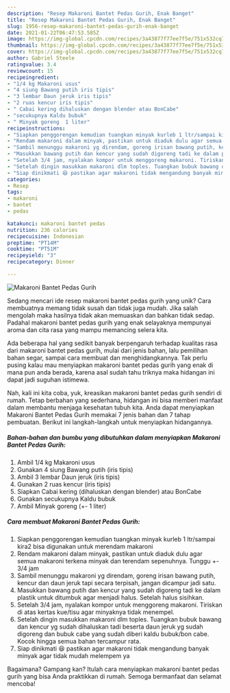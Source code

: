 ```yaml
---
description: "Resep Makaroni Bantet Pedas Gurih, Enak Banget"
title: "Resep Makaroni Bantet Pedas Gurih, Enak Banget"
slug: 1956-resep-makaroni-bantet-pedas-gurih-enak-banget
date: 2021-01-22T06:47:53.585Z
image: https://img-global.cpcdn.com/recipes/3a43877f77ee7f5e/751x532cq70/makaroni-bantet-pedas-gurih-foto-resep-utama.jpg
thumbnail: https://img-global.cpcdn.com/recipes/3a43877f77ee7f5e/751x532cq70/makaroni-bantet-pedas-gurih-foto-resep-utama.jpg
cover: https://img-global.cpcdn.com/recipes/3a43877f77ee7f5e/751x532cq70/makaroni-bantet-pedas-gurih-foto-resep-utama.jpg
author: Gabriel Steele
ratingvalue: 3.4
reviewcount: 15
recipeingredient:
- "1/4 kg Makaroni usus"
- "4 siung Bawang putih iris tipis"
- "3 lembar Daun jeruk iris tipis"
- "2 ruas kencur iris tipis"
- " Cabai kering dihaluskan dengan blender atau BonCabe"
- "secukupnya Kaldu bubuk"
- " Minyak goreng  1 liter"
recipeinstructions:
- "Siapkan penggorengan kemudian tuangkan minyak kurleb 1 ltr/sampai kira2 bisa digunakan untuk merendam makaroni"
- "Rendam makaroni dalam minyak, pastikan untuk diaduk dulu agar semua makaroni terkena minyak dan terendam sepenuhnya. Tunggu +- 3/4 jam"
- "Sambil menunggu makaroni yg direndam, goreng irisan bawang putih, kencur dan daun jeruk tapi secara terpisah, jangan dicampur jadi satu."
- "Masukkan bawang putih dan kencur yang sudah digoreng tadi ke dalam plastik untuk ditumbuk agar menjadi halus. Setelah halus sisihkan."
- "Setelah 3/4 jam, nyalakan kompor untuk menggoreng makaroni. Tiriskan di atas kertas kue/tisu agar minyaknya tidak menempel."
- "Setelah dingin masukkan makaroni dlm toples. Tuangkan bubuk bawang dan kencur yg sudah dihaluskan tadi beserta daun jeruk yg sudah digoreng dan bubuk cabe yang sudah diberi kaldu bubuk/bon cabe. Kocok hingga semua bahan tercampur rata."
- "Siap dinikmati 😆 pastikan agar makaroni tidak mengandung banyak minyak agar tidak mudah melempem ya"
categories:
- Resep
tags:
- makaroni
- bantet
- pedas

katakunci: makaroni bantet pedas 
nutrition: 236 calories
recipecuisine: Indonesian
preptime: "PT14M"
cooktime: "PT51M"
recipeyield: "3"
recipecategory: Dinner

---
```



![Makaroni Bantet Pedas Gurih](https://img-global.cpcdn.com/recipes/3a43877f77ee7f5e/751x532cq70/makaroni-bantet-pedas-gurih-foto-resep-utama.jpg)

Sedang mencari ide resep makaroni bantet pedas gurih yang unik? Cara membuatnya memang tidak susah dan tidak juga mudah. Jika salah mengolah maka hasilnya tidak akan memuaskan dan bahkan tidak sedap. Padahal makaroni bantet pedas gurih yang enak selayaknya mempunyai aroma dan cita rasa yang mampu memancing selera kita.

Ada beberapa hal yang sedikit banyak berpengaruh terhadap kualitas rasa dari makaroni bantet pedas gurih, mulai dari jenis bahan, lalu pemilihan bahan segar, sampai cara membuat dan menghidangkannya. Tak perlu pusing kalau mau menyiapkan makaroni bantet pedas gurih yang enak di mana pun anda berada, karena asal sudah tahu triknya maka hidangan ini dapat jadi suguhan istimewa.




Nah, kali ini kita coba, yuk, kreasikan makaroni bantet pedas gurih sendiri di rumah. Tetap berbahan yang sederhana, hidangan ini bisa memberi manfaat dalam membantu menjaga kesehatan tubuh kita. Anda dapat menyiapkan Makaroni Bantet Pedas Gurih memakai 7 jenis bahan dan 7 tahap pembuatan. Berikut ini langkah-langkah untuk menyiapkan hidangannya.

<!--inarticleads1-->

##### Bahan-bahan dan bumbu yang dibutuhkan dalam menyiapkan Makaroni Bantet Pedas Gurih:

1. Ambil 1/4 kg Makaroni usus
1. Gunakan 4 siung Bawang putih (iris tipis)
1. Ambil 3 lembar Daun jeruk (iris tipis)
1. Gunakan 2 ruas kencur (iris tipis)
1. Siapkan  Cabai kering (dihaluskan dengan blender) atau BonCabe
1. Gunakan secukupnya Kaldu bubuk
1. Ambil  Minyak goreng (+- 1 liter)




<!--inarticleads2-->

##### Cara membuat Makaroni Bantet Pedas Gurih:

1. Siapkan penggorengan kemudian tuangkan minyak kurleb 1 ltr/sampai kira2 bisa digunakan untuk merendam makaroni
1. Rendam makaroni dalam minyak, pastikan untuk diaduk dulu agar semua makaroni terkena minyak dan terendam sepenuhnya. Tunggu +- 3/4 jam
1. Sambil menunggu makaroni yg direndam, goreng irisan bawang putih, kencur dan daun jeruk tapi secara terpisah, jangan dicampur jadi satu.
1. Masukkan bawang putih dan kencur yang sudah digoreng tadi ke dalam plastik untuk ditumbuk agar menjadi halus. Setelah halus sisihkan.
1. Setelah 3/4 jam, nyalakan kompor untuk menggoreng makaroni. Tiriskan di atas kertas kue/tisu agar minyaknya tidak menempel.
1. Setelah dingin masukkan makaroni dlm toples. Tuangkan bubuk bawang dan kencur yg sudah dihaluskan tadi beserta daun jeruk yg sudah digoreng dan bubuk cabe yang sudah diberi kaldu bubuk/bon cabe. Kocok hingga semua bahan tercampur rata.
1. Siap dinikmati 😆 pastikan agar makaroni tidak mengandung banyak minyak agar tidak mudah melempem ya




Bagaimana? Gampang kan? Itulah cara menyiapkan makaroni bantet pedas gurih yang bisa Anda praktikkan di rumah. Semoga bermanfaat dan selamat mencoba!

